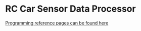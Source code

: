 # RC Car Sensor Data Processor
[Programming reference pages can be found here](https://czirabence.github.io/rc-car-sensor-data-processor/)
